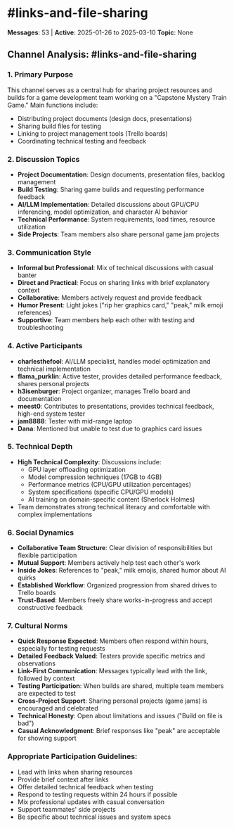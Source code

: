 # #links-and-file-sharing

**Messages**: 53 | **Active**: 2025-01-26 to 2025-03-10
**Topic**: None

## Channel Analysis: #links-and-file-sharing

### 1. **Primary Purpose**
This channel serves as a central hub for sharing project resources and builds for a game development team working on a "Capstone Mystery Train Game." Main functions include:
- Distributing project documents (design docs, presentations)
- Sharing build files for testing
- Linking to project management tools (Trello boards)
- Coordinating technical testing and feedback

### 2. **Discussion Topics**
- **Project Documentation**: Design documents, presentation files, backlog management
- **Build Testing**: Sharing game builds and requesting performance feedback
- **AI/LLM Implementation**: Detailed discussions about GPU/CPU inferencing, model optimization, and character AI behavior
- **Technical Performance**: System requirements, load times, resource utilization
- **Side Projects**: Team members also share personal game jam projects

### 3. **Communication Style**
- **Informal but Professional**: Mix of technical discussions with casual banter
- **Direct and Practical**: Focus on sharing links with brief explanatory context
- **Collaborative**: Members actively request and provide feedback
- **Humor Present**: Light jokes ("rip her graphics card," "peak," milk emoji references)
- **Supportive**: Team members help each other with testing and troubleshooting

### 4. **Active Participants**
- **charlesthefool**: AI/LLM specialist, handles model optimization and technical implementation
- **flama_purklin**: Active tester, provides detailed performance feedback, shares personal projects
- **h3isenburger**: Project organizer, manages Trello board and documentation
- **meest0**: Contributes to presentations, provides technical feedback, high-end system tester
- **jam8888**: Tester with mid-range laptop
- **Dana**: Mentioned but unable to test due to graphics card issues

### 5. **Technical Depth**
- **High Technical Complexity**: Discussions include:
  - GPU layer offloading optimization
  - Model compression techniques (17GB to 4GB)
  - Performance metrics (CPU/GPU utilization percentages)
  - System specifications (specific CPU/GPU models)
  - AI training on domain-specific content (Sherlock Holmes)
- Team demonstrates strong technical literacy and comfortable with complex implementations

### 6. **Social Dynamics**
- **Collaborative Team Structure**: Clear division of responsibilities but flexible participation
- **Mutual Support**: Members actively help test each other's work
- **Inside Jokes**: References to "peak," milk emojis, shared humor about AI quirks
- **Established Workflow**: Organized progression from shared drives to Trello boards
- **Trust-Based**: Members freely share works-in-progress and accept constructive feedback

### 7. **Cultural Norms**
- **Quick Response Expected**: Members often respond within hours, especially for testing requests
- **Detailed Feedback Valued**: Testers provide specific metrics and observations
- **Link-First Communication**: Messages typically lead with the link, followed by context
- **Testing Participation**: When builds are shared, multiple team members are expected to test
- **Cross-Project Support**: Sharing personal projects (game jams) is encouraged and celebrated
- **Technical Honesty**: Open about limitations and issues ("Build on file is bad")
- **Casual Acknowledgment**: Brief responses like "peak" are acceptable for showing support

### Appropriate Participation Guidelines:
- Lead with links when sharing resources
- Provide brief context after links
- Offer detailed technical feedback when testing
- Respond to testing requests within 24 hours if possible
- Mix professional updates with casual conversation
- Support teammates' side projects
- Be specific about technical issues and system specs